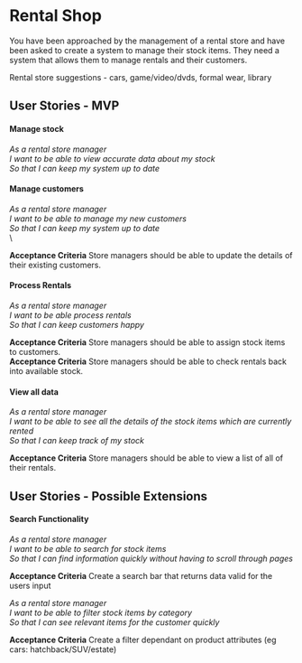 # Rental Shop

You have been approached by the management of a rental store and have been asked to create a system to manage their stock items.  They need a system that allows them to manage rentals and their customers.

Rental store suggestions - cars, game/video/dvds, formal wear, library

## User Stories - MVP

#### Manage stock

_As a rental store manager_<br/>
_I want to be able to view accurate data about my stock_<br/>
_So that I can keep my system up to date_<br/>

<!-- **Acceptance Criteria** Store managers should be able to create new stock items. <br /> -->
<!-- **Acceptance Criteria** Store managers should be able to delete existing stock items. <br /> -->


#### Manage customers


_As a rental store manager_<br />
_I want to be able to manage my new customers_<br />
_So that I can keep my system up to date_<br />\

<!-- **Acceptance Criteria** Store managers should be able to add new customers to their list of registered customers. <br /> -->
**Acceptance Criteria** Store managers should be able to update the details of their existing customers. <br />
<!-- **Acceptance Criteria** Store managers should be able to remove customers. -->

#### Process Rentals

_As a rental store manager_<br />
_I want to be able process rentals_<br />
_So that I can keep customers happy_<br />

**Acceptance Criteria** Store managers should be able to assign stock items to customers. <br />
**Acceptance Criteria** Store managers should be able to check rentals back into available stock. <br />


#### View all data

_As a rental store manager_<br />
_I want to be able to see all the details of the stock items which are currently rented_<br />
_So that I can keep track of my stock_<br />

**Acceptance Criteria** Store managers should be able to view a list of all of their rentals.


## User Stories - Possible Extensions

#### Search Functionality
_As a rental store manager_<br />
_I want to be able to search for stock items_<br />
_So that I can find information quickly without having to scroll through pages_<br />

**Acceptance Criteria** Create a search bar that returns data valid for the users input

_As a rental store manager_<br />
_I want to be able to filter stock items by category_<br />
_So that I can see relevant items for the customer quickly_<br />

**Acceptance Criteria** Create a filter dependant on product attributes (eg cars: hatchback/SUV/estate)
